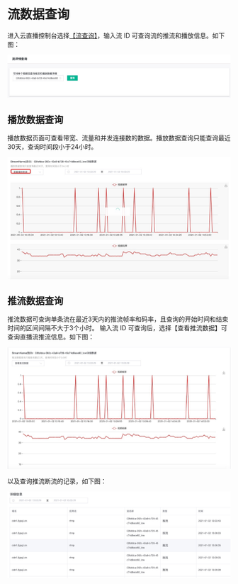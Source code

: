 # 流数据查询

进入云直播控制台选择[【流查询】]()，输入流 ID 可查询流的推流和播放信息。如下图：

![](https://github.com/zhoudshu/documents/blob/main/images/cloudlive/cloudlive_57.png)


## 播放数据查询 
播放数据页面可查看带宽、流量和并发连接数的数据。播放数据查询只能查询最近30天，查询时间段小于24小时。

![](https://github.com/zhoudshu/documents/blob/main/images/cloudlive/cloudlive_58.png)

## 推流数据查询
推流数据可查询单条流在最近3天内的推流帧率和码率，且查询的开始时间和结束时间的区间间隔不大于3个小时。
输入流 ID 可查询后，选择【查看推流数据】可查询直播流推流信息。如下图：

![](https://github.com/zhoudshu/documents/blob/main/images/cloudlive/cloudlive_59.png)

以及查询推流断流的记录，如下图：

![](https://github.com/zhoudshu/documents/blob/main/images/cloudlive/cloudlive_60.png)


